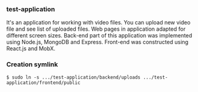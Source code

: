 ### test-application

It's an application for working with video files. You can upload new video file and see
list of uploaded files. Web pages in application adapted for different screen sizes. 
Back-end part of this application was implemented using Node.js, MongoDB and Express.
Front-end was constructed using React.js and MobX.

### Creation symlink

    $ sudo ln -s .../test-application/backend/uploads .../test-application/frontend/public
